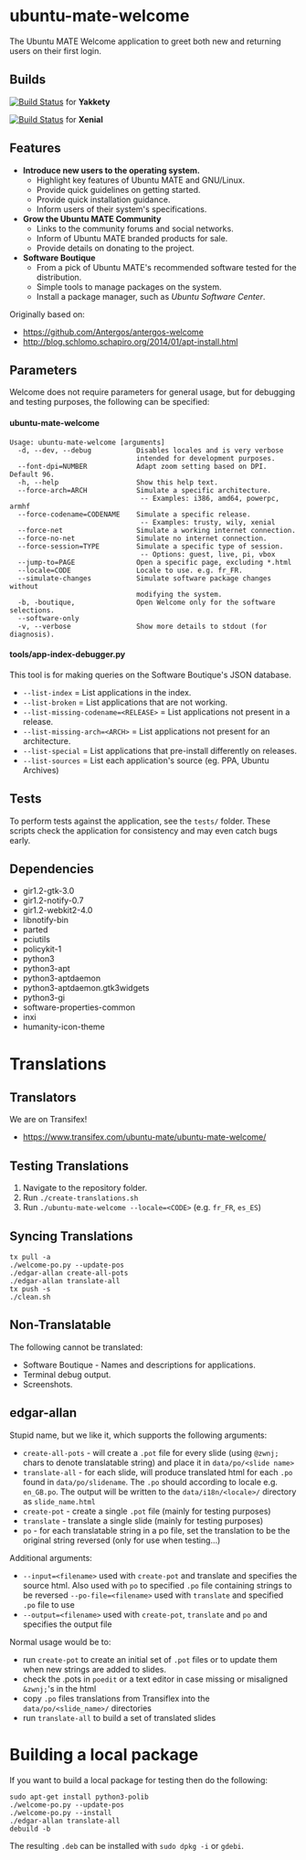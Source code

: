# ubuntu-mate-welcome

The Ubuntu MATE Welcome application to greet both new and returning users on their first login.

## Builds

[![Build Status](https://semaphoreci.com/api/v1/lah7/ubuntu-mate-welcome/branches/master/shields_badge.svg)](https://semaphoreci.com/lah7/ubuntu-mate-welcome) for **Yakkety**

[![Build Status](https://semaphoreci.com/api/v1/lah7/ubuntu-mate-welcome/branches/xenial-ppa/shields_badge.svg)](https://semaphoreci.com/lah7/ubuntu-mate-welcome) for **Xenial**


## Features

  * **Introduce new users to the operating system.**
    * Highlight key features of Ubuntu MATE and GNU/Linux.
    * Provide quick guidelines on getting started.
    * Provide quick installation guidance.
    * Inform users of their system's specifications.
  * **Grow the Ubuntu MATE Community**
    * Links to the community forums and social networks.
    * Inform of Ubuntu MATE branded products for sale.
    * Provide details on donating to the project.
  * **Software Boutique**
    * From a pick of Ubuntu MATE's recommended software tested for the distribution.
    * Simple tools to manage packages on the system.
    * Install a package manager, such as *Ubuntu Software Center*.

Originally based on:

  * https://github.com/Antergos/antergos-welcome
  * http://blog.schlomo.schapiro.org/2014/01/apt-install.html

## Parameters

Welcome does not require parameters for general usage, but for debugging
and testing purposes, the following can be specified:

#### ubuntu-mate-welcome

```
Usage: ubuntu-mate-welcome [arguments]
  -d, --dev, --debug           Disables locales and is very verbose
                               intended for development purposes.
  --font-dpi=NUMBER            Adapt zoom setting based on DPI. Default 96.
  -h, --help                   Show this help text.
  --force-arch=ARCH            Simulate a specific architecture.
                                -- Examples: i386, amd64, powerpc, armhf
  --force-codename=CODENAME    Simulate a specific release.
                                -- Examples: trusty, wily, xenial
  --force-net                  Simulate a working internet connection.
  --force-no-net               Simulate no internet connection.
  --force-session=TYPE         Simulate a specific type of session.
                                -- Options: guest, live, pi, vbox
  --jump-to=PAGE               Open a specific page, excluding *.html
  --locale=CODE                Locale to use. e.g. fr_FR.
  --simulate-changes           Simulate software package changes without
                               modifying the system.
  -b, -boutique,               Open Welcome only for the software selections.
  --software-only
  -v, --verbose                Show more details to stdout (for diagnosis).

```


#### tools/app-index-debugger.py

This tool is for making queries on the Software Boutique's JSON database.

  * `--list-index`  =  List applications in the index.
  * `--list-broken`  =  List applications that are not working.
  * `--list-missing-codename=<RELEASE>`  =  List applications not present in a release.
  * `--list-missing-arch=<ARCH>`  =  List applications not present for an architecture.
  * `--list-special`  =  List applications that pre-install differently on releases.
  * `--list-sources`  =  List each application\'s source (eg. PPA, Ubuntu Archives)

## Tests

To perform tests against the application, see the `tests/` folder. These scripts
check the application for consistency and may even catch bugs early.

## Dependencies

  * gir1.2-gtk-3.0
  * gir1.2-notify-0.7
  * gir1.2-webkit2-4.0
  * libnotify-bin
  * parted
  * pciutils
  * policykit-1
  * python3
  * python3-apt
  * python3-aptdaemon
  * python3-aptdaemon.gtk3widgets
  * python3-gi
  * software-properties-common
  * inxi
  * humanity-icon-theme

# Translations

## Translators

We are on Transifex!

* https://www.transifex.com/ubuntu-mate/ubuntu-mate-welcome/

## Testing Translations

1. Navigate to the repository folder.
2. Run `./create-translations.sh`
3. Run `./ubuntu-mate-welcome --locale=<CODE>` (e.g. `fr_FR`, `es_ES`)

## Syncing Translations

    tx pull -a
    ./welcome-po.py --update-pos
    ./edgar-allan create-all-pots
    ./edgar-allan translate-all
    tx push -s
    ./clean.sh

## Non-Translatable

The following cannot be translated:

  * Software Boutique - Names and descriptions for applications.
  * Terminal debug output.
  * Screenshots.

## edgar-allan

Stupid name, but we like it, which supports the following arguments:

  * `create-all-pots` - will create a `.pot` file for every slide (using
  `@zwnj;` chars to denote translatable string) and place it in `data/po/<slide name>`
  * `translate-all` - for each slide, will produce translated html for
  each `.po` found in `data/po/slidename`. The `.po` should according to
  locale e.g. `en_GB.po`. The output will be written to the
  `data/i18n/<locale>/` directory as `slide_name.html`
  * `create-pot` - create a single `.pot` file (mainly for testing purposes)
  * `translate` - translate a single slide (mainly for testing purposes)
  * `po` - for each translatable string in a po file, set the
  translation to be the original string reversed (only for use when
  testing...)

Additional arguments:

  * `--input=<filename>` used with `create-pot` and translate and
  specifies the source html. Also used with `po` to specified `.po` file
  containing strings to be reversed `--po-file=<filename>` used with
  `translate` and specified `.po` file to use
  * `--output=<filename>` used with `create-pot`, `translate` and `po`
  and specifies the output file

Normal usage would be to:

  * run `create-pot` to create an initial set of `.pot` files or to
  update them when new strings are added to slides.
  * check the .pots in `poedit` or a text editor in case missing or
  misaligned `&zwnj;`'s in the html
  * copy `.po` files translations from Transiflex into the
  `data/po/<slide_name>/` directories
  * run `translate-all` to build a set of translated slides

# Building a local package

If you want to build a local package for testing then do the following:

    sudo apt-get install python3-polib
    ./welcome-po.py --update-pos
    ./welcome-po.py --install
    ./edgar-allan translate-all
    debuild -b

The resulting `.deb` can be installed with `sudo dpkg -i` or `gdebi`.
